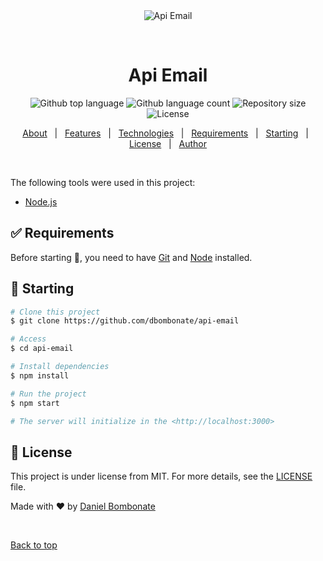 <div align="center" id="top"> 
  <img src="./.github/app.gif" alt="Api Email" />

  &#xa0;

  <!-- <a href="https://apiemail.netlify.app">Demo</a> -->
</div>

<h1 align="center">Api Email</h1>

<p align="center">
  <img alt="Github top language" src="https://img.shields.io/github/languages/top/dbombonate/api-email?color=56BEB8">

  <img alt="Github language count" src="https://img.shields.io/github/languages/count/dbombonate/api-email?color=56BEB8">

  <img alt="Repository size" src="https://img.shields.io/github/repo-size/dbombonate/api-email?color=56BEB8">

  <img alt="License" src="https://img.shields.io/github/license/dbombonate/api-email?color=56BEB8">

  <!-- <img alt="Github issues" src="https://img.shields.io/github/issues/dbombonate/api-email?color=56BEB8" /> -->

  <!-- <img alt="Github forks" src="https://img.shields.io/github/forks/dbombonate/api-email?color=56BEB8" /> -->

  <!-- <img alt="Github stars" src="https://img.shields.io/github/stars/dbombonate/api-email?color=56BEB8" /> -->
</p>

<!-- Status -->

<!-- <h4 align="center"> 
	🚧  Api Email 🚀 Under construction...  🚧
</h4> 

<hr> -->

<p align="center">
  <a href="#dart-about">About</a> &#xa0; | &#xa0; 
  <a href="#sparkles-features">Features</a> &#xa0; | &#xa0;
  <a href="#rocket-technologies">Technologies</a> &#xa0; | &#xa0;
  <a href="#white_check_mark-requirements">Requirements</a> &#xa0; | &#xa0;
  <a href="#checkered_flag-starting">Starting</a> &#xa0; | &#xa0;
  <a href="#memo-license">License</a> &#xa0; | &#xa0;
  <a href="https://github.com/dbombonate" target="_blank">Author</a>
</p>

<br>

<!--## :dart: About ##

Describe your project

## :sparkles: Features ##

:heavy_check_mark: Feature 1;\
:heavy_check_mark: Feature 2;\
:heavy_check_mark: Feature 3;

## :rocket: Technologies ##-->

The following tools were used in this project:

- [Node.js](https://nodejs.org/en/)

## :white_check_mark: Requirements ##

Before starting :checkered_flag:, you need to have [Git](https://git-scm.com) and [Node](https://nodejs.org/en/) installed.

## :checkered_flag: Starting ##

```bash
# Clone this project
$ git clone https://github.com/dbombonate/api-email

# Access
$ cd api-email

# Install dependencies
$ npm install

# Run the project
$ npm start

# The server will initialize in the <http://localhost:3000>
```

## :memo: License ##

This project is under license from MIT. For more details, see the [LICENSE](LICENSE.md) file.


Made with :heart: by <a href="https://github.com/dbombonate" target="_blank">Daniel Bombonate</a>

&#xa0;

<a href="#top">Back to top</a>
